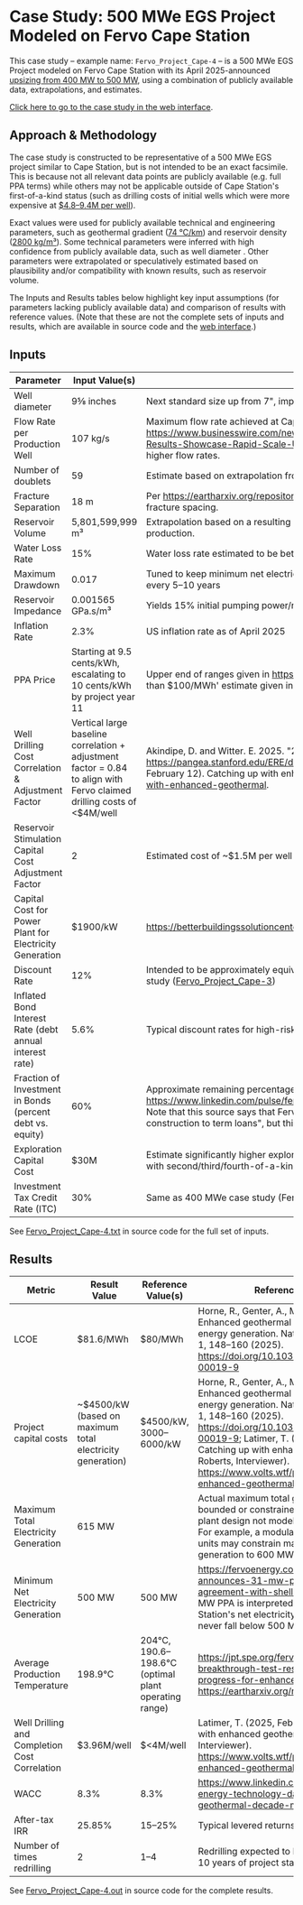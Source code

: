 # Case Study: 500 MWe EGS Project Modeled on Fervo Cape Station

This case study – example name: `Fervo_Project_Cape-4` – is a 500 MWe EGS Project modeled
on Fervo Cape Station with its April 2025-announced
[upsizing from 400 MW to 500 MW](https://fervoenergy.com/fervo-energy-announces-31-mw-power-purchase-agreement-with-shell-energy/),
using a combination of publicly available data, extrapolations, and estimates.

[Click here to go to the case study in the web interface](https://gtp.scientificwebservices.com/geophires/?geophires-example-id=Fervo_Project_Cape-4).

## Approach & Methodology

The case study is constructed to be representative of a 500 MWe EGS project similar to Cape Station,
but is not intended to be an exact facsimile.
This is because not all relevant data points are publicly available (e.g. full PPA terms) while others may not be
applicable
outside of Cape Station's first-of-a-kind status (such as drilling costs of initial wells which were more expensive
at [$4.8–9.4M per well](https://houston.innovationmap.com/fervo-energy-drilling-utah-project-2667300142.html)).

Exact values were used for publicly available technical and engineering parameters, such as
geothermal gradient ([74 ℃/km](https://pangea.stanford.edu/ERE/db/GeoConf/papers/SGW/2024/Fercho.pdf))
and reservoir density ([2800 kg/m³](https://doi.org/10.31223/X52X0B)).
Some technical parameters were inferred with high confidence from publicly available data, such as well diameter .
Other parameters were extrapolated or speculatively estimated based on plausibility and/or compatibility with known
results, such as reservoir volume.

The Inputs and Results tables below highlight key input assumptions (for parameters lacking publicly available data)
and comparison of results with reference values. (Note that these are not the complete sets of inputs and results,
which are available in source code and
the [web interface](https://gtp.scientificwebservices.com/geophires/?geophires-example-id=Fervo_Project_Cape-4).)

## Inputs

| Parameter                                                 | Input Value(s)                                                                                                         | Source                                                                                                                                                                                                                                                                                                                                                                                                  |
|-----------------------------------------------------------|------------------------------------------------------------------------------------------------------------------------|---------------------------------------------------------------------------------------------------------------------------------------------------------------------------------------------------------------------------------------------------------------------------------------------------------------------------------------------------------------------------------------------------------|
| Well diameter                                             | 9⅝ inches                                                                                                              | Next standard size up from 7", implied by announcement of "increasing casing diameter"                                                                                                                                                                                                                                                                                                                  |
| Flow Rate per Production Well                             | 107 kg/s                                                                                                               | Maximum flow rate achieved at Cape Station per https://www.businesswire.com/news/home/20240910997008/en/Fervo-Energys-Record-Breaking-Production-Results-Showcase-Rapid-Scale-Up-of-Enhanced-Geothermal. The announced increased casing diameter implies higher flow rates.                                                                                                                             |
| Number of doublets                                        | 59                                                                                                                     | Estimate based on extrapolation from previous case studies including [Project Red](https://gtp.scientificwebservices.com/geophires/?geophires-example-id=Fervo_Norbeck_Latimer_2023) and [Fervo_Project_Cape-3](https://gtp.scientificwebservices.com/geophires/?geophires-example-id=Fervo_Project_Cape-3)                                                                                             |
| Fracture Separation                                       | 18 m                                                                                                                   | Per https://eartharxiv.org/repository/view/7665/, lateral length is 4700 ft = 1432 m. Dividing 1432 by 80 = ~18 m fracture spacing.                                                                                                                                                                                                                                                                     |
| Reservoir Volume                                          | 5,801,599,999 m³                                                                                                       | Extrapolation based on a resulting heat extraction profile that is plausible and compatible with required electricity production.                                                                                                                                                                                                                                                                       |
| Water Loss Rate                                           | 15%                                                                                                                    | Water loss rate estimated to be between 10 and 20%                                                                                                                                                                                                                                                                                                                                                      |
| Maximum Drawdown                                          | 0.017                                                                                                                  | Tuned to keep minimum net electricity generation ≥ 500 MWe and thermal breakthrough requiring redrilling occurring every 5–10 years                                                                                                                                                                                                                                                                     |
| Reservoir Impedance                                       | 0.001565 GPa.s/m³                                                                                                      | Yields 15% initial pumping power/net installed power                                                                                                                                                                                                                                                                                                                                                    |
| Inflation Rate                                            | 2.3%                                                                                                                   | US inflation rate as of April 2025                                                                                                                                                                                                                                                                                                                                                                      |
| PPA Price                                                 | Starting at 9.5 cents/kWh, escalating to 10 cents/kWh by project year 11                                               | Upper end of ranges given in https://atb.nrel.gov/electricity/2024/geothermal. Both PPAs 'firm for 10 years at less than $100/MWh' estimate given in a podcast.                                                                                                                                                                                                                                         |
| Well Drilling Cost Correlation & Adjustment Factor        | Vertical large baseline correlation + adjustment factor = 0.84 to align with Fervo claimed drilling costs of <$4M/well | Akindipe, D. and Witter. E. 2025. "2025 Geothermal Drilling Cost Curves Update". https://pangea.stanford.edu/ERE/db/GeoConf/papers/SGW/2025/Akindipe.pdf?t=1740084555;  Latimer, T. (2025, February 12). Catching up with enhanced geothermal (D. Roberts, Interviewer). https://www.volts.wtf/p/catching-up-with-enhanced-geothermal.                                                                  |
| Reservoir Stimulation Capital Cost Adjustment Factor      | 2                                                                                                                      | Estimated cost of ~$1.5M per well falls within typical range of $0.5–2M                                                                                                                                                                                                                                                                                                                                 |
| Capital Cost for Power Plant for Electricity Generation   | $1900/kW                                                                                                               | https://betterbuildingssolutioncenter.energy.gov/sites/default/files/attachments/Waste_Heat_to_Power_Fact_Sheet.pdf                                                                                                                                                                                                                                                                                     |
| Discount Rate                                             | 12%                                                                                                                    | Intended to be approximately equivalent to the 8% inflated equity interest rate used in the 400 MWe BICYCLE case study ([Fervo_Project_Cape-3](https://gtp.scientificwebservices.com/geophires/?geophires-example-id=Fervo_Project_Cape-3))                                                                                                                                                             |
| Inflated Bond Interest Rate (debt annual interest rate)   | 5.6%                                                                                                                   | Typical discount rates for high-risk projects may be 12–15%                                                                                                                                                                                                                                                                                                                                             |
| Fraction of Investment in Bonds (percent debt vs. equity) | 60%                                                                                                                    | Approximate remaining percentage of CAPEX with $1 billion sponsor equity per https://www.linkedin.com/pulse/fervo-energy-technology-day-2024-entering-geothermal-decade-matson-n4stc. Note that this source says that Fervo ultimately wants to target "15% sponsor equity, 15% bridge loan, and 70% construction to term loans", but this case study does not attempt to model that capital structure. |
| Exploration Capital Cost                                  | $30M                                                                                                                   | Estimate significantly higher exploration costs than default correlation in consideration of potential risks associated with second/third/fourth-of-a-kind EGS projects                                                                                                                                                                                                                                 |
| Investment Tax Credit Rate (ITC)                          | 30%                                                                                                                    | Same as 400 MWe case study (Fervo_Project_Cape-3)                                                                                                                                                                                                                                                                                                                                                       |

See [Fervo_Project_Cape-4.txt](https://github.com/softwareengineerprogrammer/GEOPHIRES/blob/main/tests/examples/Fervo_Project_Cape-4.txt)
in source code for the full set of inputs.

## Results

| Metric                                        | Result Value                                              | Reference Value(s)                                 | Reference Source                                                                                                                                                                                                                                                                                                                                               |
|-----------------------------------------------|-----------------------------------------------------------|----------------------------------------------------|----------------------------------------------------------------------------------------------------------------------------------------------------------------------------------------------------------------------------------------------------------------------------------------------------------------------------------------------------------------|
| LCOE                                          | $81.6/MWh                                                 | $80/MWh                                            | Horne, R., Genter, A., McClure, M. et al. Enhanced geothermal systems for clean firm energy generation. Nat. Rev. Clean Technol. 1, 148–160 (2025). https://doi.org/10.1038/s44359-024-00019-9                                                                                                                                                                 |
| Project capital costs                         | ~$4500/kW (based on maximum total electricity generation) | $4500/kW, $3000–$6000/kW                           | Horne, R., Genter, A., McClure, M. et al. Enhanced geothermal systems for clean firm energy generation. Nat. Rev. Clean Technol. 1, 148–160 (2025). https://doi.org/10.1038/s44359-024-00019-9; Latimer, T. (2025, February 12). Catching up with enhanced geothermal (D. Roberts, Interviewer). https://www.volts.wtf/p/catching-up-with-enhanced-geothermal. |
| Maximum Total Electricity Generation          | 615 MW                                                    |                                                    | Actual maximum total generation may be bounded or constrained by modular power plant design not modeled in this case study. For example, a modular design with 50MW units may constrain maximum total generation to 600 MW.                                                                                                                                    |
| Minimum Net Electricity Generation            | 500 MW                                                    | 500 MW                                             | https://fervoenergy.com/fervo-energy-announces-31-mw-power-purchase-agreement-with-shell-energy/. The 500 MW PPA is interpreted to mean that Cape Station's net electricity generation must never fall below 500 MWe.                                                                                                                                          |
| Average Production Temperature                | 198.9℃                                                    | 204℃, 190.6–198.6℃ (optimal plant operating range) | https://jpt.spe.org/fervo-and-forge-report-breakthrough-test-results-signaling-more-progress-for-enhanced-geothermal; https://eartharxiv.org/repository/view/7665/.                                                                                                                                                                                            |
| Well Drilling and Completion Cost Correlation | $3.96M/well                                               | $<4M/well                                          | Latimer, T. (2025, February 12). Catching up with enhanced geothermal (D. Roberts, Interviewer). https://www.volts.wtf/p/catching-up-with-enhanced-geothermal                                                                                                                                                                                                  |
| WACC                                          | 8.3%                                                      | 8.3%                                               | https://www.linkedin.com/pulse/fervo-energy-technology-day-2024-entering-geothermal-decade-matson-n4stc                                                                                                                                                                                                                                                        |
| After-tax IRR                                 | 25.85%                                                    | 15–25%                                             | Typical levered returns for energy projects                                                                                                                                                                                                                                                                                                                    |
| Number of times redrilling                    | 2                                                         | 1–4                                                | Redrilling expected to be required within 5–10 years of project start                                                                                                                                                                                                                                                                                          |

See [Fervo_Project_Cape-4.out](https://github.com/softwareengineerprogrammer/GEOPHIRES/blob/main/tests/examples/Fervo_Project_Cape-4.out)
in source code for the complete results.
